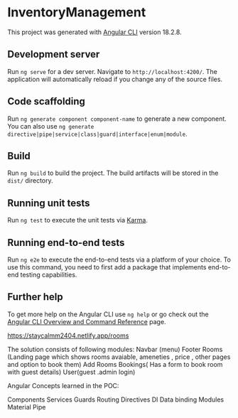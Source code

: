 # InventoryManagement

This project was generated with [Angular CLI](https://github.com/angular/angular-cli) version 18.2.8.

## Development server

Run `ng serve` for a dev server. Navigate to `http://localhost:4200/`. The application will automatically reload if you change any of the source files.

## Code scaffolding

Run `ng generate component component-name` to generate a new component. You can also use `ng generate directive|pipe|service|class|guard|interface|enum|module`.

## Build

Run `ng build` to build the project. The build artifacts will be stored in the `dist/` directory.

## Running unit tests

Run `ng test` to execute the unit tests via [Karma](https://karma-runner.github.io).

## Running end-to-end tests

Run `ng e2e` to execute the end-to-end tests via a platform of your choice. To use this command, you need to first add a package that implements end-to-end testing capabilities.

## Further help

To get more help on the Angular CLI use `ng help` or go check out the [Angular CLI Overview and Command Reference](https://angular.dev/tools/cli) page.


https://staycalmm2404.netlify.app/rooms

The solution consists of following modules:
Navbar (menu)
Footer
Rooms (Landing page which shows rooms avaiable, ameneties , price , other pages and option to book them)
Add Rooms 
Bookings( Has a form to book room with guest details)
User(guest .admin login)

Angular Concepts learned in the POC:

Components
Services
Guards
Routing
Directives
DI
Data binding
Modules
Material
Pipe

